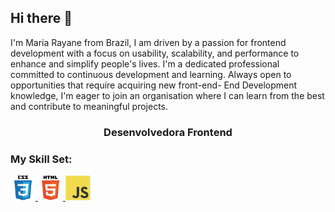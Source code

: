 ## Hi there 👋
I'm Maria Rayane from Brazil, I am driven by a passion for frontend development with a focus on usability, scalability, and performance to enhance and simplify people's lives. I'm a dedicated professional committed to continuous development and learning. Always open to opportunities that require acquiring new front-end- End Development knowledge, I'm eager to join an organisation where I can learn from the best and contribute to meaningful projects. 

<h3 align="center">Desenvolvedora Frontend</h3>

<h3 align="left"> My Skill Set:</h3>
<p align="left"> <a href="https://www.w3schools.com/css/" target="_blank" rel="noreferrer"> <img src="https://raw.githubusercontent.com/devicons/devicon/master/icons/css3/css3-original-wordmark.svg" alt="css3" width="40" height="40"/> </a> <a href="https://www.w3.org/html/" target="_blank" rel="noreferrer"> <img src="https://raw.githubusercontent.com/devicons/devicon/master/icons/html5/html5-original-wordmark.svg" alt="html5" width="40" height="40"/> </a> <a href="https://developer.mozilla.org/en-US/docs/Web/JavaScript" target="_blank" rel="noreferrer"> <img src="https://raw.githubusercontent.com/devicons/devicon/master/icons/javascript/javascript-original.svg" alt="javascript" width="40" height="40"/> </a> </p> <p>

